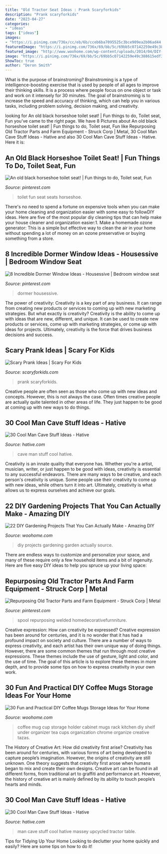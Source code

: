 ```yaml
---
title: "Old Tractor Seat Ideas : Prank Scaryforkids"
description: "Prank scaryforkids"
date: "2023-04-27"
categories:
- "ideas"
tags: ["ideas"]
images:
- "https://i.pinimg.com/736x/cc/eb/6b/cceb6ba7095525c3bce909ea2b06ad44.jpg"
featuredImage: "https://i.pinimg.com/736x/69/bb/5c/69bb5c07142259e49c388615edf3f90d.jpg"
featured_image: "http://www.woohome.com/wp-content/uploads/2014/04/DIY-Gardening-Projects-20.jpg"
image: "https://i.pinimg.com/736x/69/bb/5c/69bb5c07142259e49c388615edf3f90d.jpg"
ShowToc: true
author: "Deron Smith"
---
```



What is the purpose of brainstroming?
Brainstroming is a type of intelligence-boosting exercise that is used by people of all ages to improve their thinking skills. It is a process where people focus on one object or task and work on it intensely for 30 minutes. The goal of brainstroming is to increase the speed and accuracy of thinking, which can help you in various tasks, including problem solving, decision making, and creativity.

	

		
looking for An old black horseshoe toilet seat! | Fun things to do, Toilet seat, Fun you've came to the right page. We have 8 Pictures about An old black horseshoe toilet seat! | Fun things to do, Toilet seat, Fun like Repurposing Old Tractor Parts and Farm Equipment - Struck Corp | Metal, 30 Cool Man Cave Stuff Ideas - Hative and also 30 Cool Man Cave Stuff Ideas - Hative. Here it is:
		
    
## An Old Black Horseshoe Toilet Seat! | Fun Things To Do, Toilet Seat, Fun

<img loading=lazy src="https://i.pinimg.com/736x/65/20/8e/65208e44467875bd436f5e2d1a2dbe74--toilet-seats-toilets.jpg" onerror="this.onerror=null;this.src='https://tse4.mm.bing.net/th?id=OIP.5iz-m1InPiVKQEHwchnEJAHaJ4&amp;pid=15.1';" alt="An old black horseshoe toilet seat! | Fun things to do, Toilet seat, Fun">

_Source: pinterest.com_

>toilet fun seat seats horseshoe. 

	

There's no need to spend a fortune on expensive tools when you can make your home cleaning and organization easier with some easy to followDIY ideas. Here are five of the most popular diy cleaning tips that can help make your house cleaner and organization easier:1. Make a homemade ozone generator: This is a simple but effective way to clean the air in your home without spending a lot of money on an ozone preservative or buying something from a store.

    
## 8 Incredible Dormer Window Ideas - Housessive | Bedroom Window Seat

<img loading=lazy src="https://i.pinimg.com/736x/cc/eb/6b/cceb6ba7095525c3bce909ea2b06ad44.jpg" onerror="this.onerror=null;this.src='https://tse3.mm.bing.net/th?id=OIP.7J0UJyEO7d52qk6w60IGWAHaLH&amp;pid=15.1';" alt="8 Incredible Dormer Window Ideas - Housessive | Bedroom window seat">

_Source: pinterest.com_

>dormer housessive. 

	

The power of creativity:
Creativity is a key part of any business. It can range from creating new products or services to coming up with new marketing strategies. But what exactly is creativity?
Creativity is the ability to come up with ideas that are new, different, and unique. It can be used to create new products or services, come up with marketing strategies, or come up with ideas for projects. Ultimately, creativity is the force that drives business decisions and success.

    
## Scary Prank Ideas | Scary For Kids

<img loading=lazy src="https://www.scaryforkids.com/pics/prank-ideas-17.jpg" onerror="this.onerror=null;this.src='https://tse2.mm.bing.net/th?id=OIP.K6m8UxgzABzlxP9a62x2EgHaJ4&amp;pid=15.1';" alt="Scary Prank Ideas | Scary For Kids">

_Source: scaryforkids.com_

>prank scaryforkids. 

	

Creative people are often seen as those who come up with new ideas and concepts. However, this is not always the case. Often times creative people are actually quite talented in other areas of life. They just happen to be good at coming up with new ways to do things.

    
## 30 Cool Man Cave Stuff Ideas - Hative

<img loading=lazy src="https://hative.com/wp-content/uploads/2015/06/man-cave-stuff/32-man-cave-stuff-ideas.jpg" onerror="this.onerror=null;this.src='https://tse2.mm.bing.net/th?id=OIP.ym7RTeEPnDHQA1SbX95aAwHaO0&amp;pid=15.1';" alt="30 Cool Man Cave Stuff Ideas - Hative">

_Source: hative.com_

>cave man stuff cool hative. 

	

Creativity is an innate quality that everyone has. Whether you're a artist, musician, writer, or just happen to be good with ideas, creativity is essential to any successful endeavors. There are many ways to be creative, and each person's creativity is unique. Some people use their creativity to come up with new ideas, while others turn it into art. Ultimately, creativity is what allows us to express ourselves and achieve our goals.

    
## 22 DIY Gardening Projects That You Can Actually Make - Amazing DIY

<img loading=lazy src="http://www.woohome.com/wp-content/uploads/2014/04/DIY-Gardening-Projects-20.jpg" onerror="this.onerror=null;this.src='https://tse2.mm.bing.net/th?id=OIP.Db56V-EPB1Aw1feDtMeD-wHaLH&amp;pid=15.1';" alt="22 DIY Gardening Projects That You Can Actually Make - Amazing DIY">

_Source: woohome.com_

>diy projects gardening garden actually source. 

	

There are endless ways to customize and personalize your space, and many of these require only a few household items and a bit of ingenuity. Here are five easy DIY ideas to help you spruce up your living space: 

    
## Repurposing Old Tractor Parts And Farm Equipment - Struck Corp | Metal

<img loading=lazy src="https://i.pinimg.com/736x/69/bb/5c/69bb5c07142259e49c388615edf3f90d.jpg" onerror="this.onerror=null;this.src='https://tse4.mm.bing.net/th?id=OIP.DUUPHDqzXhlX1g4M5Nh9egHaJ4&amp;pid=15.1';" alt="Repurposing Old Tractor Parts and Farm Equipment - Struck Corp | Metal">

_Source: pinterest.com_

>spool repurposing welded homedecorativefurnniture. 

	

Creative expression: How can creativity be expressed?
Creative expression has been around for centuries, and it is no wonder that it has had a profound impact on society and culture. There are a number of ways to express creativity, and each artist has their own unique way of doing things. However, there are some common themes that run through most creative expressions. These themes include the use of gesture, light and color, and the use of time. The goal of this article is to explore these themes in more depth, and to provide some tips on how to express creativity in your own work.

    
## 30 Fun And Practical DIY Coffee Mugs Storage Ideas For Your Home

<img loading=lazy src="http://www.woohome.com/wp-content/uploads/2015/05/coffee-mug-storage-ideas-woohome-20.jpg" onerror="this.onerror=null;this.src='https://tse2.mm.bing.net/th?id=OIP.GnYOItOqltmS-LFHbc_SeQHaFZ&amp;pid=15.1';" alt="30 Fun and Practical DIY Coffee Mugs Storage Ideas for Your Home">

_Source: woohome.com_

>coffee mug cup storage holder cabinet mugs rack kitchen diy shelf under organizer tea cups organization chrome organize creative tazas. 

	

The History of Creative Art: How did creativity first arise?
Creativity has been around for centuries, with various forms of art being developed to capture people’s imagination. However, the origins of creativity are still unknown. One theory suggests that creativity first arose when humans began to mix and create their own designs. Creative art can be found in all different forms, from traditional art to graffiti and performance art. However, the history of creative art is mainly defined by its ability to touch people’s hearts and minds.

    
## 30 Cool Man Cave Stuff Ideas - Hative

<img loading=lazy src="https://hative.com/wp-content/uploads/2015/06/man-cave-stuff/19-man-cave-stuff-ideas.jpg" onerror="this.onerror=null;this.src='https://tse4.mm.bing.net/th?id=OIP.FriGTZfNRen8YTC2Wj1f4wHaK_&amp;pid=15.1';" alt="30 Cool Man Cave Stuff Ideas - Hative">

_Source: hative.com_

>man cave stuff cool hative massey upcycled tractor table. 

	

Tips for Tidying Up Your Home
Looking to declutter your home quickly and easily? Here are some tips on how to do it!

